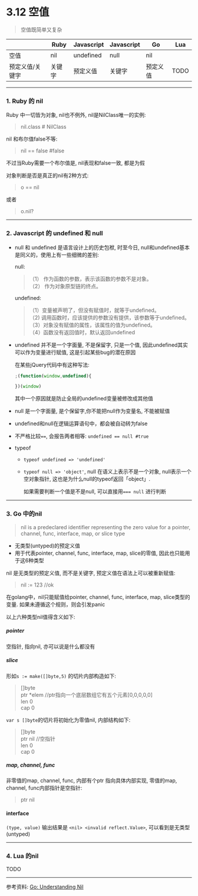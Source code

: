 # 3.12 空值

> 空值既简单又复杂

|                 | Ruby   | Javascript | Javascript | Go       | Lua  |
|-----------------|--------|------------|------------|----------|------|
| 空值            | nil    | undefined  | null       | nil      |      |
| 预定义值/关键字 | 关键字 | 预定义值   | 关键字     | 预定义值 | TODO |

---

### 1. Ruby 的 nil

Ruby 中一切皆为对象, nil也不例外, nil是NilClass唯一的实例:

> nil.class # NilClass

nil 和布尔值false不等:

> nil == false #false

不过当Ruby需要一个布尔值是, nil表现和false一致, 都是为假

对象判断是否是真正的nil有2种方式:

> o == nil

或者

> o.nil?

---

### 2. Javascript 的 undefined 和 null

* null 和 undefined 是语言设计上的历史包袱, 时至今日, null和undefined基本是同义的，使用上有一些细微的差别:

  null:

  >（1） 作为函数的参数，表示该函数的参数不是对象。  
  >（2） 作为对象原型链的终点。

  undefined:

  >（1）变量被声明了，但没有赋值时，就等于undefined。  
  >（2) 调用函数时，应该提供的参数没有提供，该参数等于undefined。  
  >（3）对象没有赋值的属性，该属性的值为undefined。  
  >（4）函数没有返回值时，默认返回undefined


* undefined 并不是一个字面量, 不是保留字, 只是一个值, 因此undefined其实可以作为变量进行赋值, 这是引起某些bug的潜在原因

  在某些jQuery代码中有这种写法:

  ```javascript
  ;(function(window,undefined){

  })(window)
  ```
  其中一个原因就是防止全局的undefined变量被修改成其他值

* null 是一个字面量, 是个保留字,你不能把null作为变量名, 不能被赋值

* undefined和null在逻辑运算语句中，都会被自动转为false

* 不严格比较`==`, 会报告两者相等: `undefined == null #true`

* typeof

  * `typeof undefined => 'undefined'`
  * `typeof null => 'object'`, null 在语义上表示不是一个对象, null表示一个空对象指针, 这也是为什么null的typeof返回「object」.

    如果需要判断一个值是不是null, 可以直接用`=== null` 进行判断

---

### 3. Go 中的nil

> nil is a predeclared identifier representing the zero value for a pointer, channel, func, interface, map, or slice type

* 无类型(untyped)的预定义值
* 用于代表pointer, channel, func, interface, map, slice的零值, 因此也只能用于这6种类型

nil 是无类型的预定义值, 而不是关键字, 预定义值在语法上可以被重新赋值:

> nil := 123 //ok

在golang中，nil只能赋值给pointer, channel, func, interface, map, slice类型的变量. 如果未遵循这个规则，则会引发panic

以上六种类型nil值得含义如下:

##### pointer

空指针, 指向nil, 亦可以说是什么都没有

##### slice

形如`s := make([]byte,5)` 的切片内部构造如下:

>[]byte  
>ptr *elem //ptr指向一个底层数组它有五个元素[0,0,0,0,0]  
>len 0  
>cap 0

`var s []byte`的切片将初始化为零值nil, 内部结构如下:

>[]byte  
>ptr nil //空指针  
>len 0  
>cap 0

##### map, channel, func

非零值的map, channel, func, 内部有个ptr 指向具体内部实现, 零值的map, channel, func内部指针是空指针:

>ptr nil

#### interface

`(type, value)` 输出结果是 `<nil> <invalid reflect.Value>`, 可以看到是无类型(untyped)

---

### 4. Lua 的nil

TODO

---

参考资料: [Go: Understanding Nil](https://speakerdeck.com/campoy/understanding-nil)

